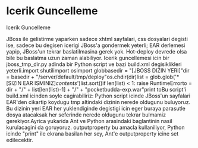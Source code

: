 # Icerik Guncelleme


Icerik Guncelleme



JBoss ile gelistirme yaparken sadece xhtml sayfalari, css dosyalari degisti ise, sadece bu degisen icerigi JBoss'a gondermek yeterli; EAR derlemesi yapip, JBoss'un tekrar baslatilmasina gerek yok. Hot-deploy devrede olsa bile bu baslatma uzun zaman alabiliyor. Icerik guncellemesi icin bir jboss_tmp_dir.py adinda bir Python script ve bazi build.xml degisiklikleri yeterli.import shutilimport osimport globbasedir = "[JBOSS DIZIN YERI]"dir = basedir + "/server/default/tmp/deploy"os.chdir(dir)list = glob.glob('*[SIZIN EAR ISMINIZ]*contents*')list.sort()if len(list) < 1: raise RuntimeErrorto = dir + "/" + list[len(list)-1] + "/" + "pocketbudda-exp.war"print toBu script'i build.xml icinden soyle cagirabiliriz:  <target name="x">  <exec outputproperty="jboss.tmp.dir" executable="python">    <arg line="src/script/jboss_tmp_dir.py"/>  </exec>  <copy overwrite="yes" toDir="${jboss.tmp.dir}">    <fileset dir="src/view"/>  </copy></target>Python script icinde JBoss'un sayfalari EAR'den cikartip koydugu tmp altindaki dizinin nerede oldugunu buluyoruz. Bu dizinin yeri EAR her yuklendiginde degistigi icin eger buraya parasutle dosya atacaksak her seferinde nerede oldugunu tekrar bulmamiz gerekiyor.Ayrica yukarida Ant ve Python arasindaki baglantinin nasil kurulacagini da goruyoruz. outputproperty bu amacla kullaniliyor, Python icinde "print" ile ekrana basilan her sey, Ant'e outputproperty icine set edilecektir.




